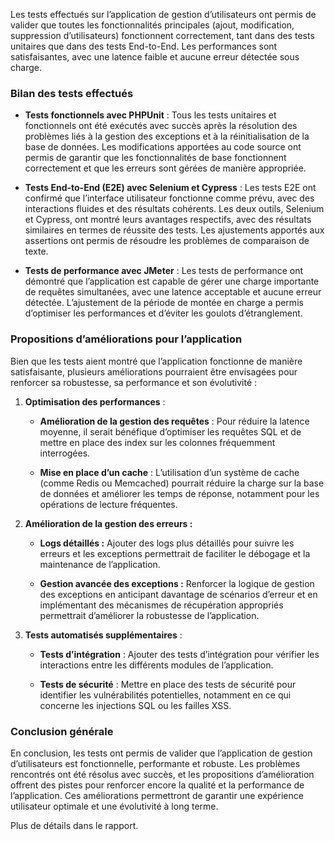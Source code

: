 
Les tests effectués sur l’application de gestion d’utilisateurs ont permis de valider que toutes les fonctionnalités principales (ajout, modification, suppression d’utilisateurs) fonctionnent correctement, tant dans des tests unitaires que dans des tests End-to-End. Les performances sont satisfaisantes, avec une latence faible et aucune erreur détectée sous charge.

### Bilan des tests effectués

- **Tests fonctionnels avec PHPUnit** : Tous les tests unitaires et fonctionnels ont été exécutés avec succès après la résolution des problèmes liés à la gestion des exceptions et à la réinitialisation de la base de données. Les modifications apportées au code source ont permis de garantir que les fonctionnalités de base fonctionnent correctement et que les erreurs sont gérées de manière appropriée.
    
- **Tests End-to-End (E2E) avec Selenium et Cypress** : Les tests E2E ont confirmé que l’interface utilisateur fonctionne comme prévu, avec des interactions fluides et des résultats cohérents. Les deux outils, Selenium et Cypress, ont montré leurs avantages respectifs, avec des résultats similaires en termes de réussite des tests. Les ajustements apportés aux assertions ont permis de résoudre les problèmes de comparaison de texte.
    
- **Tests de performance avec JMeter** : Les tests de performance ont démontré que l’application est capable de gérer une charge importante de requêtes simultanées, avec une latence acceptable et aucune erreur détectée. L’ajustement de la période de montée en charge a permis d’optimiser les performances et d’éviter les goulots d’étranglement.

### Propositions d’améliorations pour l’application

Bien que les tests aient montré que l’application fonctionne de manière satisfaisante, plusieurs améliorations pourraient être envisagées pour renforcer sa robustesse, sa performance et son évolutivité :

1. **Optimisation des performances** :
    
    - **Amélioration de la gestion des requêtes** : Pour réduire la latence moyenne, il serait bénéfique d’optimiser les requêtes SQL et de mettre en place des index sur les colonnes fréquemment interrogées.
        
    - **Mise en place d’un cache** : L’utilisation d’un système de cache (comme Redis ou Memcached) pourrait réduire la charge sur la base de données et améliorer les temps de réponse, notamment pour les opérations de lecture fréquentes.

2. **Amélioration de la gestion des erreurs :**
	
	- **Logs détaillés :** Ajouter des logs plus détaillés pour suivre les erreurs et les exceptions permettrait de faciliter le débogage et la maintenance de l’application.
	    
	- **Gestion avancée des exceptions :** Renforcer la logique de gestion des exceptions en anticipant davantage de scénarios d’erreur et en implémentant des mécanismes de récupération appropriés permettrait d’améliorer la robustesse de l’application.

3. **Tests automatisés supplémentaires** :
    
    - **Tests d’intégration** : Ajouter des tests d’intégration pour vérifier les interactions entre les différents modules de l’application.
        
    - **Tests de sécurité** : Mettre en place des tests de sécurité pour identifier les vulnérabilités potentielles, notamment en ce qui concerne les injections SQL ou les failles XSS.

### Conclusion générale

En conclusion, les tests ont permis de valider que l’application de gestion d’utilisateurs est fonctionnelle, performante et robuste. Les problèmes rencontrés ont été résolus avec succès, et les propositions d’amélioration offrent des pistes pour renforcer encore la qualité et la performance de l’application. Ces améliorations permettront de garantir une expérience utilisateur optimale et une évolutivité à long terme.

Plus de détails dans le rapport.
